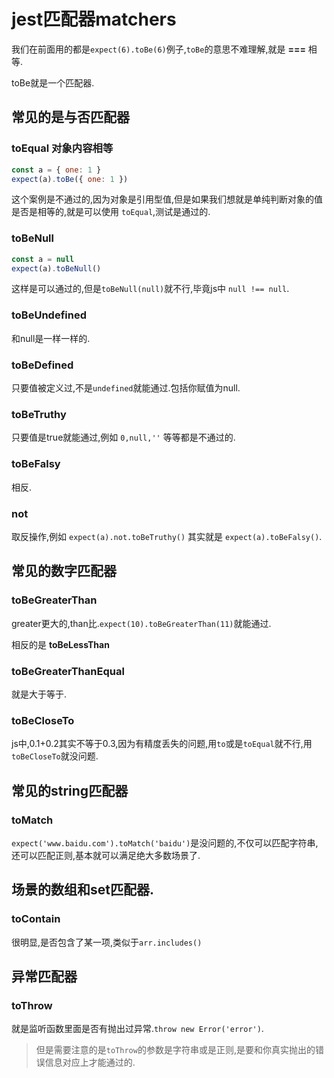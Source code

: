 # jest匹配器matchers

我们在前面用的都是`expect(6).toBe(6)`例子,`toBe`的意思不难理解,就是 **===** 相等.

toBe就是一个匹配器.

## 常见的是与否匹配器

### toEqual 对象内容相等
```js
const a = { one: 1 }
expect(a).toBe({ one: 1 })
```
这个案例是不通过的,因为对象是引用型值,但是如果我们想就是单纯判断对象的值是否是相等的,就是可以使用 `toEqual`,测试是通过的.

### toBeNull
```js
const a = null
expect(a).toBeNull()
```
这样是可以通过的,但是`toBeNull(null)`就不行,毕竟js中 `null !== null`.

### toBeUndefined
和null是一样一样的.

### toBeDefined
只要值被定义过,不是`undefined`就能通过.包括你赋值为null.

### toBeTruthy
只要值是true就能通过,例如 `0,null,''` 等等都是不通过的.

### toBeFalsy
相反.

### not
取反操作,例如 `expect(a).not.toBeTruthy()` 其实就是 `expect(a).toBeFalsy()`.

## 常见的数字匹配器

### toBeGreaterThan
greater更大的,than比.`expect(10).toBeGreaterThan(11)`就能通过.

相反的是 **toBeLessThan**

### toBeGreaterThanEqual

就是大于等于.

### toBeCloseTo
js中,0.1+0.2其实不等于0.3,因为有精度丢失的问题,用`to`或是`toEqual`就不行,用`toBeCloseTo`就没问题.

## 常见的string匹配器

### toMatch
`expect('www.baidu.com').toMatch('baidu')`是没问题的,不仅可以匹配字符串,还可以匹配正则,基本就可以满足绝大多数场景了.

## 场景的数组和set匹配器.

### toContain
很明显,是否包含了某一项,类似于`arr.includes()`

## 异常匹配器

### toThrow
就是监听函数里面是否有抛出过异常.`throw new Error('error')`.

>但是需要注意的是`toThrow`的参数是字符串或是正则,是要和你真实抛出的错误信息对应上才能通过的.
